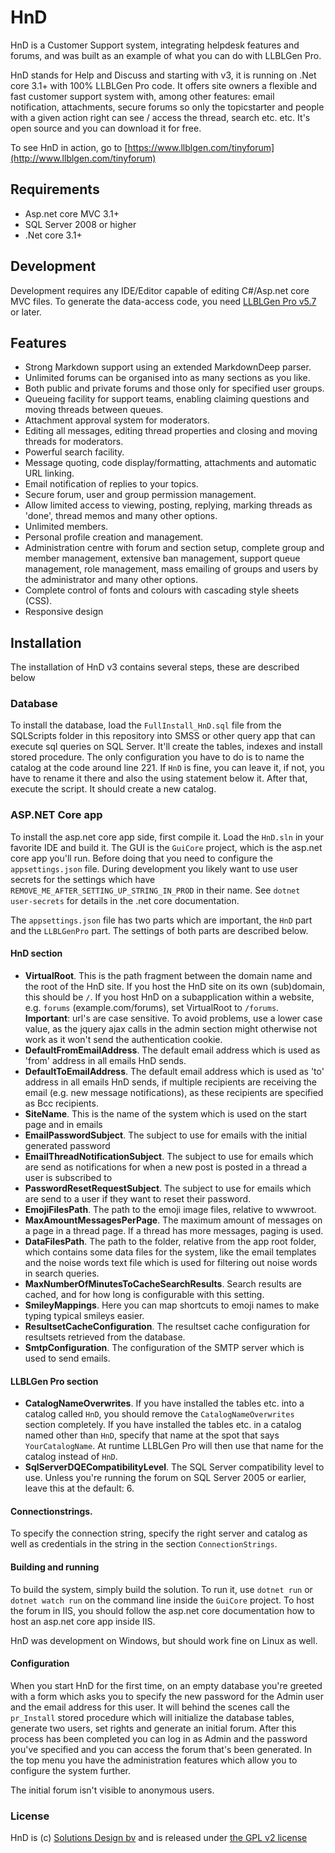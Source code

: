 HnD
===

HnD is a Customer Support system, integrating helpdesk features and forums, and was built as an example of what you can do with LLBLGen Pro.

HnD stands for Help and Discuss and starting with v3, it is running on .Net core 3.1+ with 100% LLBLGen Pro code. It offers site owners a flexible and fast customer support system with, among other features: email notification, attachments, secure forums so only the topicstarter and people with a given action right can see / access the thread, search etc. etc. It's open source and you can download it for free.

To see HnD  in action, go to [https://www.llblgen.com/tinyforum](http://www.llblgen.com/tinyforum)

## Requirements 
* Asp.net core MVC 3.1+
* SQL Server 2008 or higher
* .Net core 3.1+

## Development
Development requires any IDE/Editor capable of editing C#/Asp.net core MVC files. To generate the data-access code, you need [LLBLGen Pro v5.7](https://www.llblgen.com/) or later.

## Features
* Strong Markdown support using an extended MarkdownDeep parser. 
* Unlimited forums can be organised into as many sections as you like.
* Both public and private forums and those only for specified user groups.
* Queueing facility for support teams, enabling claiming questions and moving threads between queues.
* Attachment approval system for moderators.
* Editing all messages, editing thread properties and closing and moving threads for moderators.
* Powerful search facility.
* Message quoting, code display/formatting, attachments and automatic URL linking.
* Email notification of replies to your topics.
* Secure forum, user and group permission management.
* Allow limited access to viewing, posting, replying, marking threads as 'done', thread memos and many other options.
* Unlimited members.
* Personal profile creation and management.
* Administration centre with forum and section setup, complete group and member management, extensive ban management, support queue management, 
role management, mass emailing of groups and users by the administrator and many other options.
* Complete control of fonts and colours with cascading style sheets (CSS).
* Responsive design

## Installation
The installation of HnD v3 contains several steps, these are described below

### Database 
To install the database, load the `FullInstall_HnD.sql` file from the SQLScripts folder in this repository into SMSS or other query app that can execute sql queries on SQL Server. 
It'll create the tables, indexes and install stored procedure. The only configuration you have to do is to name the catalog at the code around line 221. If `HnD` is fine, 
you can leave it, if not, you have to rename it there and also the using statement below it. After that, execute the script. It should create a new catalog. 

### ASP.NET Core app
To install the asp.net core app side, first compile it. Load the `HnD.sln` in your favorite IDE and build it. The GUI is the `GuiCore` project, which is the asp.net core app
you'll run. Before doing that you need to configure the `appsettings.json` file. During development you likely want to use user secrets for the settings which have `REMOVE_ME_AFTER_SETTING_UP_STRING_IN_PROD` in their name. See `dotnet user-secrets` for details in the .net core documentation. 

The `appsettings.json` file has two parts which are important, the `HnD` part and the `LLBLGenPro` part. The settings of both parts are described below. 

#### HnD section

- **VirtualRoot**. This is the path fragment between the domain name and the root of the HnD site. If you host the HnD site on its own (sub)domain, this should be `/`. If you
host HnD on a subapplication within a website, e.g. `forums` (example.com/forums), set VirtualRoot to `/forums`. **Important**: url's are case sensitive. To avoid problems, use a lower case value, as the jquery ajax calls in the admin section might otherwise not work as it won't send the authentication cookie. 
- **DefaultFromEmailAddress**. The default email address which is used as 'from' address in all emails HnD sends. 
- **DefaultToEmailAddress**. The default email address which is used as 'to' address in all emails HnD sends, if multiple recipients are receiving the email (e.g. new 
message notifications), as these recipients are specified as Bcc recipients. 
- **SiteName**. This is the name of the system which is used on the start page and in emails
- **EmailPasswordSubject**. The subject to use for emails with the initial generated password
- **EmailThreadNotificationSubject**. The subject to use for emails which are send as notifications for when a new post is posted in a thread a user is subscribed to
- **PasswordResetRequestSubject**. The subject to use for emails which are send to a user if they want to reset their password.
- **EmojiFilesPath**. The path to the emoji image files, relative to wwwroot. 
- **MaxAmountMessagesPerPage**. The maximum amount of messages on a page in a thread page. If a thread has more messages, paging is used. 
- **DataFilesPath**. The path to the folder, relative from the app root folder, which contains some data files for the system, like the email templates and the noise words text file
which is used for filtering out noise words in search queries.
- **MaxNumberOfMinutesToCacheSearchResults**. Search results are cached, and for how long is configurable with this setting.
- **SmileyMappings**. Here you can map shortcuts to emoji names to make typing typical smileys easier. 
- **ResultsetCacheConfiguration**. The resultset cache configuration for resultsets retrieved from the database. 
- **SmtpConfiguration**. The configuration of the SMTP server which is used to send emails. 

#### LLBLGen Pro section

- **CatalogNameOverwrites**. If you have installed the tables etc. into a catalog called `HnD`, you should remove the `CatalogNameOverwrites` section completely. If you have
installed the tables etc. in a catalog named other than `HnD`, specify that name at the spot that says `YourCatalogName`. At runtime LLBLGen Pro will then use that name for 
the catalog instead of `HnD`.
- **SqlServerDQECompatibilityLevel**. The SQL Server compatibility level to use. Unless you're running the forum on SQL Server 2005 or earlier, leave this at the default: 6.

#### Connectionstrings.

To specify the connection string, specify the right server and catalog as well as credentials in the string in the section `ConnectionStrings`. 

#### Building and running

To build the system, simply build the solution. To run it, use `dotnet run` or `dotnet watch run` on the command line inside the `GuiCore` project. To host the forum in 
IIS, you should follow the asp.net core documentation how to host an asp.net core app inside IIS. 

HnD was development on Windows, but should work fine on Linux as well. 

#### Configuration

When you start HnD for the first time, on an empty database you're greeted with a form which asks you to specify the new password for the Admin user and the email address for this user.
It will behind the scenes call the `pr_Install` stored procedure which will initialize the database tables, generate two users, set rights and generate an initial forum. After this 
process has been completed you can log in as Admin and the password you've specified and you can access the forum that's been generated. In the top menu you have the administration
features which allow you to configure the system further. 

The initial forum isn't visible to anonymous users. 

### License
HnD is (c) [Solutions Design bv](https://www.sd.nl) and is released under [the GPL v2 license](https://github.com/SolutionsDesign/HnD/blob/master/LICENSE.txt)

